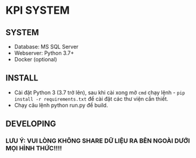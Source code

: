 # KPI SYSTEM

## SYSTEM
- Database: MS SQL Server
- Webserver: Python 3.7+
- Docker (optional)

## INSTALL
* Cài đặt Python 3 (3.7 trở lên), sau khi cài xong mở `cmd` chạy lệnh - `pip install -r requirements.txt` để cài đặt các thư viện cần thiết.
* Chạy câu lệnh python run.py để build.
## DEVELOPING



### LƯU Ý: VUI LÒNG KHÔNG SHARE DỮ LIỆU RA BÊN NGOÀI DƯỚI MỌI HÌNH THỨC!!!!
